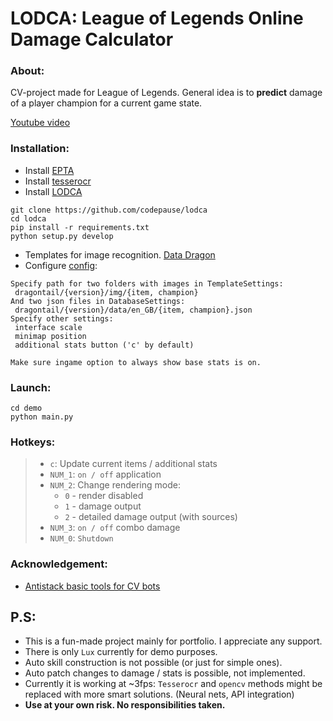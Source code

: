 # LODCA: League of Legends Online Damage Calculator

### About:
CV-project made for League of Legends. General idea is to **predict** damage of a player champion for a current game state.

[Youtube video](https://youtu.be/7OyWXWnVABw)

### Installation:
- Install [EPTA](https://github.com/antistack/epta)
- Install [tesserocr](https://github.com/sirfz/tesserocr)
- Install [LODCA](https://github.com/codepause/lodca)
```
git clone https://github.com/codepause/lodca
cd lodca
pip install -r requirements.txt
python setup.py develop
```
- Templates for image recognition. [Data Dragon](https://developer.riotgames.com/docs/lol) 
- Configure [config](https://github.com/codepause/lodca/blob/master/lodca/configs/app_settings.py):
``` 
Specify path for two folders with images in TemplateSettings:
 dragontail/{version}/img/{item, champion}
And two json files in DatabaseSettings:
 dragontail/{version}/data/en_GB/{item, champion}.json
Specify other settings:
 interface scale
 minimap position
 additional stats button ('c' by default)

Make sure ingame option to always show base stats is on.
```

### Launch:

```
cd demo
python main.py
```

### Hotkeys:
>- `c`: Update current items / additional stats
>- `NUM_1`: `on / off` application
>- `NUM_2`: Change rendering mode:
>   - `0` - render disabled
>   - `1` - damage output
>   - `2` - detailed damage output (with sources)
>- `NUM_3`: `on / off` combo damage
>- `NUM_0`: `Shutdown`
  
### Acknowledgement:
- [Antistack basic tools for CV bots](https://github.com/antistack/epta)


## P.S:
- This is a fun-made project mainly for portfolio. I appreciate any support.
- There is only `Lux` currently for demo purposes.
- Auto skill construction is not possible (or just for simple ones).
- Auto patch changes to damage / stats is possible, not implemented. 
- Currently it is working at ~3fps: `Tesserocr` and `opencv` methods might be replaced with more smart solutions.
 (Neural nets, API integration)
- **Use at your own risk. No responsibilities taken.**